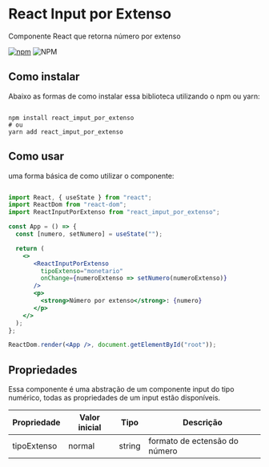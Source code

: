# React Input por Extenso

Componente React que retorna número por extenso

[![npm](https://img.shields.io/npm/v/react_imput_por_extenso)](https://www.npmjs.com/package/react_imput_por_extenso) ![NPM](https://img.shields.io/npm/l/react_imput_por_extenso)

## Como instalar

Abaixo as formas de como instalar essa biblioteca utilizando o npm ou yarn:

```

npm install react_imput_por_extenso
# ou
yarn add react_imput_por_extenso

```
## Como usar

uma forma básica de como utilizar o componente:

```jsx

import React, { useState } from "react";
import ReactDom from "react-dom";
import ReactInputPorExtenso from "react_imput_por_extenso";

const App = () => {
  const [numero, setNumero] = useState("");

  return (
    <>
       <ReactInputPorExtenso
         tipoExtenso="monetario"
         onChange={numeroExtenso => setNumero(numeroExtenso)}
       />
       <p>
         <strong>Número por extenso</strong>: {numero}     
       </p>
    </>   
  );
};

ReactDom.render(<App />, document.getElementById("root"));
```
## Propriedades

Essa componente é uma abstração de um componente input do tipo numérico,
todas as propriedades de um input estão disponíveis.

| Propriedade | Valor inicial |  Tipo  |           Descrição           |
| ------------|---------------|--------|-------------------------------|
| tipoExtenso |    normal     | string | formato de ectensão do número | 